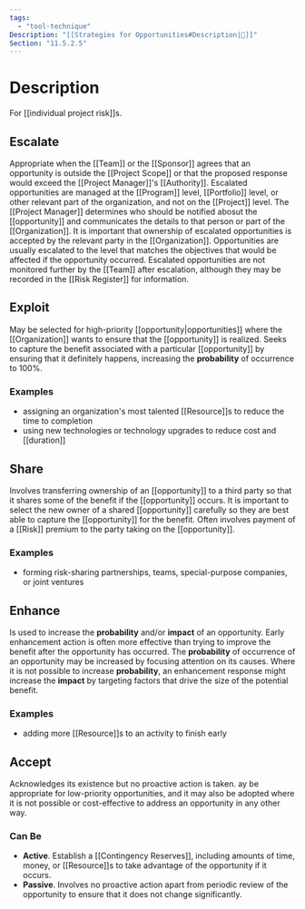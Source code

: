 ```yaml
---
tags:
  - "tool-technique"
Description: "[[Strategies for Opportunities#Description|📝]]"
Section: "11.5.2.5"
---
```

# Description
For [[individual project risk]]s.
## Escalate
Appropriate when the [[Team]] or the [[Sponsor]] agrees that an opportunity is outside the [[Project Scope]] or that the proposed response would exceed the [[Project Manager]]'s [[Authority]]. Escalated opportunities are managed at the [[Program]] level, [[Portfolio]] level, or other relevant part of the organization, and not on the [[Project]] level. The [[Project Manager]] determines who should be notified abosut the [[opportunity]] and communicates the details to that person or part of the [[Organization]]. It is important that ownership of escalated opportunities is accepted by the relevant party in the [[Organization]]. Opportunities are usually escalated to the level that matches the objectives that would be affected if the opportunity occurred. Escalated opportunities are not monitored further by the [[Team]] after escalation, although they may be recorded in the [[Risk Register]] for information.
## Exploit
May be selected for high-priority [[opportunity|opportunities]] where the [[Organization]] wants to ensure that the [[opportunity]] is realized. Seeks to capture the benefit associated with a particular [[opportunity]] by ensuring that it definitely happens, increasing the **probability** of occurrence to 100%.
### Examples
- assigning an organization's most talented [[Resource]]s to reduce the time to completion
- using new technologies or technology upgrades to reduce cost and [[duration]]
## Share
Involves transferring ownership of an [[opportunity]] to a third party so that it shares some of the benefit if the [[opportunity]] occurs. It is important to select the new owner of a shared [[opportunity]] carefully so they are best able to capture the [[opportunity]] for the benefit. Often involves payment of a [[Risk]] premium to the party taking on the [[opportunity]].
### Examples
- forming risk-sharing partnerships, teams, special-purpose companies, or joint ventures
## Enhance
Is used to increase the **probability** and/or **impact** of an opportunity. Early enhancement action is often more effective than trying to improve the benefit after the opportunity has occurred. The **probability** of occurrence of an opportunity may be increased by focusing attention on its causes. Where it is not possible to increase **probability**, an enhancement response might increase the **impact** by targeting factors that drive the size of the potential benefit.
### Examples
- adding more [[Resource]]s to an activity to finish early
## Accept
Acknowledges its existence but no proactive action is taken.  ay be appropriate for low-priority opportunities, and it may also be adopted where it is not possible or cost-effective to address an opportunity in any other way. 
### Can Be
- **Active**. Establish a [[Contingency Reserves]], including amounts of time, money, or [[Resource]]s to take advantage of the opportunity if it occurs.
- **Passive**. Involves no proactive action apart from periodic review of the opportunity to ensure that it does not change significantly.

